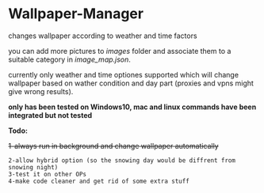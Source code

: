 # Wallpaper-Manager
changes wallpaper according to weather and time factors

you can add more pictures to *images* folder and associate them to a suitable category in *image_map.json*.

currently only weather and time optiones supported which will change wallpaper based on wather condition and day part (proxies and vpns might give wrong results).

**only has been tested on Windows10, mac and linux commands have been integrated but not tested**

**Todo:**
  
~~1-always run in background and change wallpaper automatically~~

    2-allow hybrid option (so the snowing day would be diffrent from snowing night)
    3-test it on other OPs
    4-make code cleaner and get rid of some extra stuff
